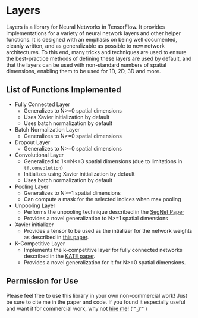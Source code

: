 # Layers
Layers is a library for Neural Networks in TensorFlow. It provides implementations for a variety of neural network layers and other helper functions. It is designed with an emphasis on being well documented, cleanly written, and as generalizable as possible to new network architectures. To this end, many tricks and techniques are used to ensure the best-practice methods of defining these layers are used by default, and that the layers can be used with non-standard numbers of spatial dimensions, enabling them to be used for 1D, 2D, 3D and more.

## List of Functions Implemented
- Fully Connected Layer
  - Generalizes to N>=0 spatial dimensions
  - Uses Xavier initialization by default
  - Uses batch normalization by default
- Batch Normalization Layer
  - Generalizes to N>=0 spatial dimensions
- Dropout Layer
  - Generalizes to N>=0 spatial dimensions
- Convolutional Layer
  - Generalized to 1<=N<=3 spatial dimensions (due to limitations in `tf.convolution`)
  - Initializes using Xavier initialization by default
  - Uses batch normalization by default
- Pooling Layer
  - Generalizes to N>=1 spatial dimensions
  - Can compute a mask for the selected indices when max pooling
- Unpooling Layer
  - Performs the unpooling technique described in the [SegNet Paper](https://arxiv.org/abs/1511.00561)
  - Provides a novel generalization to N>=1 spatial dimensions
- Xavier initializer
  - Provides a tensor to be used as the intializer for the network weights as described in [this paper](http://citeseerx.ist.psu.edu/viewdoc/download?doi=10.1.1.207.2059&rep=rep1&type=pdf).
- K-Competitive Layer
  - Implements the k-competitive layer for fully connected networks described in the [KATE paper](https://arxiv.org/abs/1705.02033).
  - Provides a novel generalization for it for N>=0 spatial dimensions.

## Permission for Use
Please feel free to use this library in your own non-commercial work! Just be sure to cite me in the paper and code. If you found it especially useful and want it for commercial work, why not [hire me](mailto:rjbutler.main@gmail.com)! ( ͡ᵔ ͜ʖ ͡ᵔ )
